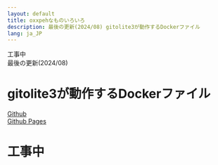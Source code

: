 ```yaml
---
layout: default
title: oxxpehなものいろいろ
description: 最後の更新(2024/08) gitolite3が動作するDockerファイル
lang: ja_JP
---
```

工事中  
最後の更新(2024/08)  
# gitolite3が動作するDockerファイル
[Github](https://github.com/oxxpeh/docker-gitolite3)   
[Github Pages](https://oxxpeh.github.io/docker-gitolite3/)
# 工事中
